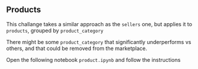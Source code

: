 ## Products

This challange takes a similar approach as the `sellers` one, but applies it to `products`, grouped by `product_category`

There might be some `product_category` that significantly underperforms vs others, and that could be removed from the marketplace.

Open the following notebook `product.ipynb` and follow the instructions


